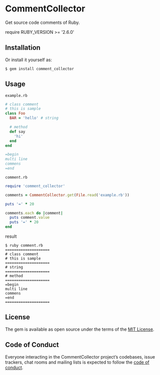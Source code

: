 # CommentCollector

Get source code comments of Ruby.

require RUBY_VERSION >= '2.6.0'


## Installation

Or install it yourself as:

```
$ gem install comment_collector
```

## Usage

`example.rb`

```ruby
# class comment
# this is sample
class Foo
  BAR = 'hello' # string

  # method
  def say
    'hi'
  end
end

=begin
multi line
commens
=end
```

`comment.rb`

```ruby
require 'comment_collector'

comments = CommentCollector.get(File.read('example.rb'))

puts '=' * 20

comments.each do |comment|
  puts comment.value
  puts '=' * 20
end
```

result

```
$ ruby comment.rb
====================
# class comment
# this is sample
====================
# string
====================
# method
====================
=begin
multi line
commens
=end
====================
```


## License

The gem is available as open source under the terms of the [MIT License](https://opensource.org/licenses/MIT).

## Code of Conduct

Everyone interacting in the CommentCollector project’s codebases, issue trackers, chat rooms and mailing lists is expected to follow the [code of conduct](https://github.com/[USERNAME]/comment_collector/blob/master/CODE_OF_CONDUCT.md).
